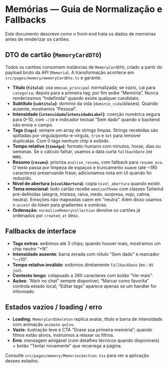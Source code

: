 # Memórias — Guia de Normalização e Fallbacks

Este documento descreve como o front-end trata os dados de memórias antes de renderizar os cartões.

## DTO de cartão (`MemoryCardDTO`)

Todos os cartões consomem instâncias de `MemoryCardDTO`, criado a partir do payload bruto da API (`Memoria`). A transformação acontece em `src/pages/memory/memoryCardDto.ts` e garante:

- **Título (`titulo`)**: usa `emocao_principal` normalizada; se vazio, cai para `categoria`; depois para a primeira tag; por fim exibe “Memória”. Nunca renderizamos “Indefinida” quando existe qualquer candidato.
- **Subtítulo (`subtitulo`)**: domínio da vida (`dominio_vida`/aliases). Quando ausente, mostramos “Pessoal”.
- **Intensidade (`intensidade`/`intensidadeLabel`)**: coerção numérica segura para 0–10, com `—/10` e indicador textual “Sem dado” quando o backend não envia o campo.
- **Tags (`tags`)**: sempre um array de strings limpas. Strings recebidas são splitadas por vírgula/ponto-e-vírgula, `trim` e `Set` para remover duplicatas. Com 0 tags nenhum chip é exibido.
- **Tempo relativo (`timeAgo`)**: formato humano com minutos, horas, dias ou semanas. Se o cálculo falhar, usamos a data curta `fallbackDate` (`dd MMM`).
- **Resumo (`resumo`)**: prioriza `analise_resumo`, com fallback para `resumo_eco`. O texto passa por limpeza de espaços e truncamento suave (até ~190 caracteres) preservando frase; adicionamos nota em UI quando foi reduzido.
- **Nível de abertura (`nivelAbertura`)**: copia `nivel_abertura` quando existir.
- **Tema emocional**: todo cartão recebe `emotionTheme` com classes Tailwind pré-definidas (alegria, tristeza, raiva, medo, surpresa, nojo, calma, neutra). Emoções não mapeadas caem em “neutra”. Além disso usamos o `accent` do token para gradientes e sombras.
- **Ordenação**: `normalizeMemoryCollection` devolve os cartões já ordenados por `created_at` desc.

## Fallbacks de interface

- **Tags extras**: exibimos até 3 chips; quando houver mais, mostramos um chip neutro “+N”.
- **Intensidade ausente**: barra zerada com rótulo “Sem dado” e marcador “—/10”.
- **Tempo relativo inválido**: exibimos diretamente `fallbackDate` (ex.: `05 jun`).
- **Contexto longo**: colapsado a 260 caracteres com botão “Ver mais”.
- **Ações**: “Abrir no chat” sempre disponível; “Marcar como favorita” controla estado local; “Editar tags” aparece apenas se um handler for informado.

## Estados vazios / loading / erro

- **Loading**: `MemoryCardSkeleton` replica avatar, título e barra de intensidade com animação `animate-pulse`.
- **Vazio**: ilustração leve e CTA “Grave sua primeira memória”; quando filtros estão ativos, instruímos a relaxar os filtros.
- **Erro**: mensagem amigável (com detalhes técnicos quando disponíveis) + botão “Tentar novamente” que recarrega a página.

Consulte `src/pages/memory/MemoriesSection.tsx` para ver a aplicação desses estados.
